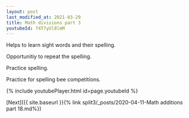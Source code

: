 ```yaml
---
layout: post
last_modified_at: 2021-03-29
title: Math divisions part 3
youtubeId: f4T7yUl8lmM
---
```

 
 
Helps to learn sight words and their spelling.

Opportunitiy to repeat the spelling. 

Practice spelling. 
 
Practice for spelling bee competitions. 
 
{% include youtubePlayer.html id=page.youtubeId %}
 
 

[Next]({{ site.baseurl }}{% link  split3/_posts/2020-04-11-Math additions part 18.md%})
 
